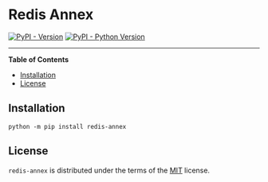 # Redis Annex

[![PyPI - Version](https://img.shields.io/pypi/v/redis-annex.svg)](https://pypi.org/project/redis-annex)
[![PyPI - Python Version](https://img.shields.io/pypi/pyversions/redis-annex.svg)](https://pypi.org/project/redis-annex)

-----

**Table of Contents**

- [Installation](#installation)
- [License](#license)

## Installation

```console
python -m pip install redis-annex
```

## License

`redis-annex` is distributed under the terms of the [MIT](https://spdx.org/licenses/MIT.html) license.
